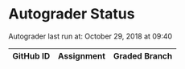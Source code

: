 # Autograder Status
Autograder last run at: October 29, 2018 at 09:40

| GitHub ID | Assignment | Graded Branch |
|-----------|------------|---------------|
